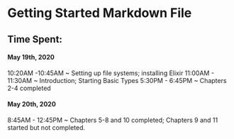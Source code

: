 # Getting Started Markdown File

## Time Spent:
#### May 19th, 2020
10:20AM -10:45AM ~ Setting up file systems; installing Elixir 
11:00AM - 11:30AM ~ Introduction; Starting Basic Types
5:30PM - 6:45PM ~ Chapters 2-4 completed
#### May 20th, 2020
8:45AM - 12:45PM ~ Chapters 5-8 and 10 completed; Chapters 9 and 11 started but not completed.
